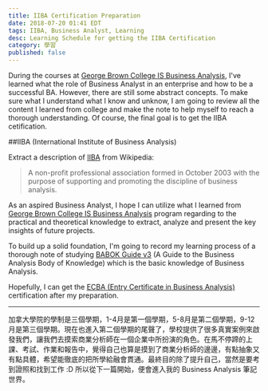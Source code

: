 ```yaml
---
title: IIBA Certification Preparation
date: 2018-07-20 01:41 EDT
tags: IIBA, Business Analyst, Learning
desc: Learning Schedule for getting the IIBA Certification
category: 學習
published: false
---
```

During the courses at [George Brown College IS Business Analysis](https://www.georgebrown.ca/t405-2017-2018/), I've learned what the role of Business Analyst in an enterprise and how to be a successful BA. However, there are still some abstract concepts. To make sure what I understand what I know and unknow, I am going to review all the content I learned from college and make the note to help myself to reach a thorough understanding. Of course, the final goal is to get the IIBA cetification.

##IIBA (International Institute of Business Analysis)

Extract a description of [IIBA](https://www.iiba.org/) from Wikipedia:

> A non-profit professional association formed in October 2003 with the purpose of supporting and promoting the discipline of business analysis.

As an aspired Business Analyst, I hope I can utilize what I learned from [George Brown College IS Business Analysis](https://www.georgebrown.ca/t405-2017-2018/) program regarding to the practical and theoretical knowledge to extract, analyze and present the key insights of future projects.

To build up a solid foundation, I'm going to record my learning process of a thorough note of studying [BABOK Guide v3](https://www.amazon.ca/Guide-Business-Analysis-Knowledge-Babok/dp/1927584027) (A Guide to the Business Analysis Body of Knowledge) which is the basic knowledge of Business Analysis.

Hopefully, I can get the [ECBA (Entry Certificate in Business Analysis)](http://www.iiba.org/Certification/certificationlevels/level1-ecba.aspx) certification after my preparation.

---

加拿大學院的學制是三個學期，1-4月是第一個學期，5-8月是第二個學期，9-12月是第三個學期。現在也進入第二個學期的尾聲了，學校提供了很多真實案例來啟發我們，讓我們去摸索商業分析師在一個企業中所扮演的角色。在馬不停蹄的上課、考試、作業和報告中，覺得自己也算是摸到了商業分析師的邊邊，有點抽象又有點具體，希望能徹底的把所學給融會貫通。最終目的除了提升自己，當然是要考到證照和找到工作 :D 所以從下一篇開始，便會進入我的 Business Analysis 筆記世界。
